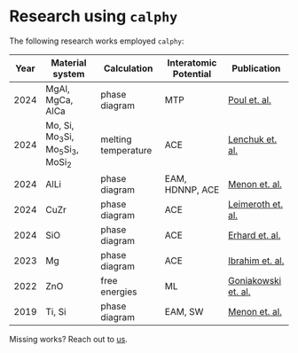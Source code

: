 # Research using `calphy`

The following research works employed `calphy`:

| Year 	| Material system 	| Calculation 	       | Interatomic Potential 	| Publication 	|
|------	|-----------------	|--------------------- |-----------------------	|-------------	|
| 2024  | MgAl, MgCa, AlCa  | phase diagram        | MTP                    | [Poul et. al.](https://www.researchsquare.com/article/rs-4732459/v1)       |
| 2024  | Mo, Si, Mo$_3$Si, Mo$_5$Si$_3$, MoSi$_2$ | melting temperature        | ACE | [Lenchuk et. al.](https://doi.org/10.1002/adem.202302043)       |
| 2024  | AlLi | phase diagram | EAM, HDNNP, ACE | [Menon et. al.](https://arxiv.org/abs/2403.05724)       |
| 2024  | CuZr | phase diagram | ACE | [Leimeroth et. al.](https://doi.org/10.1103/PhysRevMaterials.8.043602)       |
| 2024  | SiO | phase diagram | ACE | [Erhard et. al.](https://doi.org/10.1038/s41467-024-45840-9)       |
| 2023  | Mg | phase diagram | ACE | [Ibrahim et. al.](https://doi.org/10.1103/PhysRevMaterials.7.113801)       |
| 2022  | ZnO | free energies | ML | [Goniakowski et. al.](https://doi.org/10.1021/acs.jpcc.2c06341)       |
| 2019  | Ti, Si | phase diagram | EAM, SW | [Menon et. al.](https://doi.org/10.1103/PhysRevMaterials.5.103801)       |

Missing works? Reach out to [us](mailto:s.menon@mpie.de).